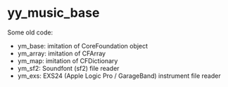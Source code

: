 # yy_music_base
Some old code:

* ym_base: imitation of CoreFoundation object
* ym_array: imitation of CFArray
* ym_map: imitation of CFDictionary
* ym_sf2: Soundfont (sf2) file reader
* ym_exs: EXS24 (Apple Logic Pro / GarageBand) instrument file reader
